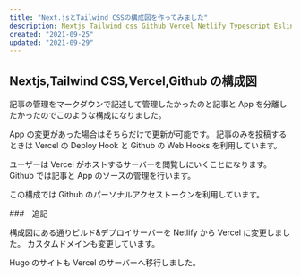 ```yaml
---
title: "Next.jsとTailwind CSSの構成図を作ってみました"
description: Nextjs Tailwind css Github Vercel Netlify Typescript Eslint
created: "2021-09-25"
updated: "2021-09-29"
---
```


## Nextjs,Tailwind CSS,Vercel,Github の構成図


記事の管理をマークダウンで記述して管理したかったのと記事と App を分離したかったのでこのような構成になりました。

App の変更があった場合はそちらだけで更新が可能です。
記事のみを投稿するときは Vercel の Deploy Hook と Github の Web Hooks を利用しています。

ユーザーは Vercel がホストするサーバーを閲覧しにいくことになります。
Github では記事と App のソースの管理を行います。

この構成では Github のパーソナルアクセストークンを利用しています。

###　追記

構成図にある通りビルド&デプロイサーバーを Netlify から Vercel に変更しました。
カスタムドメインも変更しています。

Hugo のサイトも Vercel のサーバーへ移行しました。
